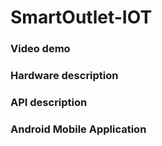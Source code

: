 # SmartOutlet-IOT

### Video demo ###


### Hardware description ###


### API description ###

### Android Mobile Application ###
